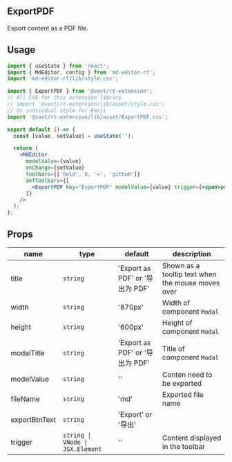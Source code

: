 ## ExportPDF

Export content as a PDF file.

## Usage

```jsx
import { useState } from 'react';
import { MdEditor, config } from 'md-editor-rt';
import 'md-editor-rt/lib/style.css';

import { ExportPDF } from '@vavt/rt-extension';
// All CSS for this extension library
// import '@vavt/rt-extension/lib/asset/style.css';
// Or individual style for Emoji
import '@vavt/rt-extension/lib/asset/ExportPDF.css';

export default () => {
  const [value, setValue] = useState('');

  return (
    <MdEditor
      modelValue={value}
      onChange={setValue}
      toolbars={['bold', 0, '=', 'github']}
      defToolbars={[
        <ExportPDF key="ExportPDF" modelValue={value} trigger={<span>pdf</span>} />
      ]}
    />
  );
};
```

## Props

| name | type | default | description |
| --- | --- | --- | --- |
| title | `string` | 'Export as PDF' or '导出为 PDF' | Shown as a tooltip text when the mouse moves over |
| width | `string` | '870px' | Width of component `Modal` |
| height | `string` | '600px' | Height of component `Modal` |
| modalTitle | `string` | 'Export as PDF' or '导出为 PDF' | Title of component `Modal` |
| modelValue | `string` | '' | Conten need to be exported |
| fileName | `string` | 'md' | Exported file name |
| exportBtnText | `string` | 'Export' or '导出' |  |
| trigger | `string \| VNode \| JSX.Element` | '' | Content displayed in the toolbar |
